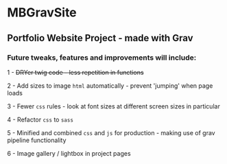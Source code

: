 # MBGravSite
## Portfolio Website Project - made with Grav
### Future tweaks, features and improvements will include:
1 - ~~DRYer twig code - less repetition in functions~~

2 - Add sizes to image `html` automatically - prevent 'jumping' when page loads

3 - Fewer `css` rules - look at font sizes at different screen sizes in particular

4 - Refactor `css` to `sass`

5 - Minified and combined `css` and `js` for production - making use of grav pipeline functionality

6 - Image gallery / lightbox  in project pages
